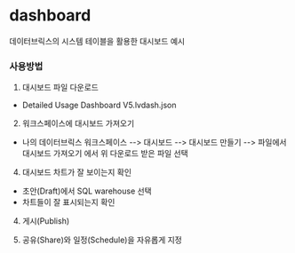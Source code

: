 # dashboard
데이터브릭스의 시스템 테이블을 활용한 대시보드 예시

### 사용방법
1. 대시보드 파일 다운로드
- Detailed Usage Dashboard V5.lvdash.json

2. 워크스페이스에 대시보드 가져오기
- 나의 데이터브릭스 워크스페이스 --> 대시보드 --> 대시보드 만들기 --> 파일에서 대시보드 가져오기 에서 위 다운로드 받은 파일 선택

4. 대시보드 차트가 잘 보이는지 확인 
- 초안(Draft)에서 SQL warehouse 선택
- 차트들이 잘 표시되는지 확인

4. 게시(Publish)
   
6. 공유(Share)와 일정(Schedule)을 자유롭게 지정
